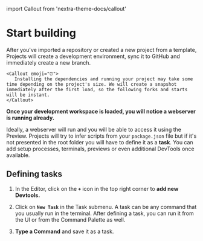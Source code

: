 import Callout from 'nextra-theme-docs/callout'
  
# Start building

After you've imported a repository or created a new project from a template, Projects will create a development environment, sync it to GitHub and immediately create a new branch.

    <Callout emoji="⏰">
       Installing the dependencies and running your project may take some time depending on the project's size. We will create a snapshot immediately after the first load, so the following forks and starts will be instant.
    </Callout>
    
    
**Once your development workspace is loaded, you will notice a webserver is running already.**

Ideally, a webserver will run and you will be able to access it using the Preview. Projects will try to infer scripts from your `package.json` file but if it's not presented in the root folder you will have to define it as a **task**. You can add setup processes, terminals, previews or even additional DevTools once available.

## Defining tasks


1. In the Editor, click on the **`+`** icon in the top right corner to **add new Devtools.** 
    
1. Click on **`New Task`** in the Task submenu. A task can be any command that you usually run in the terminal. After defining a task, you can run it from the UI or from the Command Palette as well.
    
1. **Type a Command** and save it as a task.


